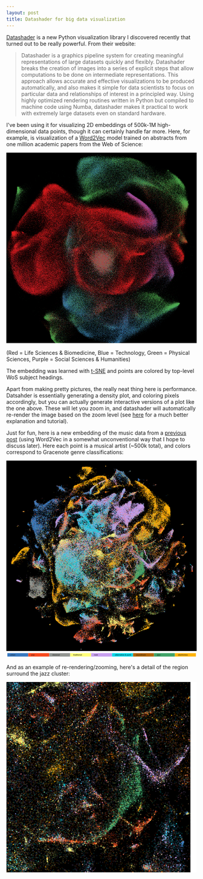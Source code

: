```yaml
---
layout: post
title: Datashader for big data visualization
---
```


[Datashader](https://datashader.readthedocs.io/en/latest/) is a new Python visualization library I discovered recently that turned out to be really powerful. From their website:

> Datashader is a graphics pipeline system for creating meaningful representations of large datasets quickly and flexibly. Datashader breaks the creation of images into a series of explicit steps that allow computations to be done on intermediate representations. This approach allows accurate and effective visualizations to be produced automatically, and also makes it simple for data scientists to focus on particular data and relationships of interest in a principled way. Using highly optimized rendering routines written in Python but compiled to machine code using Numba, datashader makes it practical to work with extremely large datasets even on standard hardware.

I've been using it for visualizing 2D embeddings of 500k-1M high-dimensional data points, though it can certainly handle far more. Here, for example, is visualization of a [Word2Vec](https://en.wikipedia.org/wiki/Word2vec) model trained on abstracts from one million academic papers from the Web of Science:

<div align="center"> <a href="../images/tsne_wos"><img src="../images/tsne_wos.png" /></a></div>

(Red = Life Sciences & Biomedicine, Blue = Technology, Green = Physical Sciences, Purple = Social Sciences & Humanities)

The embedding was learned with [t-SNE](https://lvdmaaten.github.io/tsne/) and points are colored by top-level WoS subject headings.

Apart from making pretty pictures, the really neat thing here is performance. Datsahder is essentially generating a density plot, and coloring pixels accordingly, but you can actually generate interactive versions of a plot like the one above. These will let you zoom in, and datashader will automatically re-render the image based on the zoom level (see [here](https://anaconda.org/jbednar/census/notebook) for a much better explanation and tutorial).

Just for fun, here is a new embedding of the music data from a [previous post](https://jlorince.github.io/Modeling-musical-artists-2/) (using Word2Vec in a somewhat unconventional way that I hope to discuss later). Here each point is a musical artist (~500k total), and colors correspond to Gracenote genre classifications:

<div align="center"> <a href="../images/tsne_music_w2v.png"><img src="../images/tsne_music_w2v.png" /></a></div>
<div align="center"><img src="../images/tsne_music_w2v_key.png" /></div>

And as an example of re-rendering/zooming, here's a detail of the region surround the jazz cluster:
<div align="center"> <a href="../images/tsne_music_w2v_zoom.png"><img src="../images/tsne_music_w2v_zoom.png" /></a></div>

